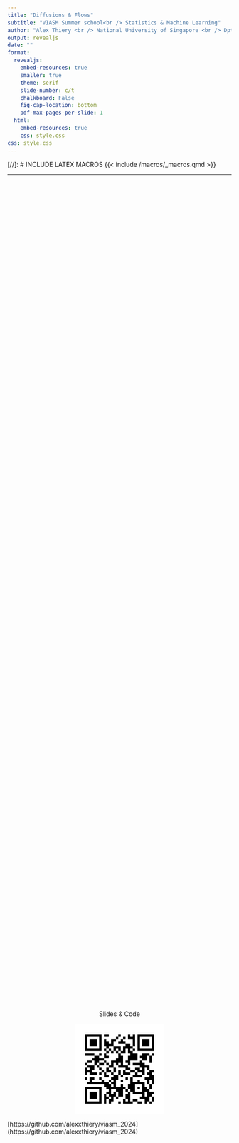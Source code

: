 ```yaml
---
title: "Diffusions & Flows"
subtitle: "VIASM Summer school<br /> Statistics & Machine Learning"
author: "Alex Thiery <br /> National University of Singapore <br /> Dpt. Statistics & Data Sciences <br /> <br /> <br /> <br /> Summer 2024 <br /> Hanoi"
output: revealjs
date: ""
format:
  revealjs:
    embed-resources: true
    smaller: true
    theme: serif
    slide-number: c/t
    chalkboard: False
    fig-cap-location: bottom
    pdf-max-pages-per-slide: 1
  html:
    embed-resources: true
    css: style.css
css: style.css
---
```


[//]: # INCLUDE LATEX MACROS
{{< include /macros/_macros.qmd >}}


---

<div style="display: flex; align-items: center; justify-content: center; height: 100vh; flex-direction: column;">
  <p>Slides & Code</p>
  <img src="./data/slides_url.png"
  style="width: 40%;">
  <p>[https://github.com/alexxthiery/viasm_2024](https://github.com/alexxthiery/viasm_2024)</p>
</div>

---

## PhD scholarships available....

* National University of Singapore PhD program in Statistics & Data Science
* A number of scholarships available
* Good weather & Good food & Good Maths ...
* Come have a chat if interested!

![](./data/nus-campus.png){.absolute bottom=0% left=10% width="80%"}



---

## 5 hours course: objectives

1. What are flows and diffusion models?
2. How to do basic manipulations with these models?
3. How to leverage these models for generative modeling?
4. How to use these models for statistical inference?

![](./data/einstein.gif){.absolute bottom=0% left=15% height="50%"}


---

#### More generaly, why study diffusion processes?

* Natural generalization of Ordinary Differential Equation
* Very flexible and powerful modeling tools (finance, biology, physics, ...)
* Amenable to simulations and computations
* Establish links between PDEs and probability theory
* <span style='color:blue'>Many recent applications in Machine Learning & Generative Modeling</span>

![](./data/DDPM_grid.gif){.absolute bottom=0% left=25% height="55%"}

---


### Some References on Diffusion Processes

* This course will focus a lot on intuition and heuristics
* This course will **not** be rigorous -- many good books for this!

![](./data/book_oksendal.png){.absolute bottom=0% left=5% height="70%"}
![](./data/book_eric.png){.absolute bottom=0% right=5% height="70%"}

---

### Ordinary Differential Equation (ODE)

* Consider a simple differential equation:

$$\frac{d}{dt} X_t = \mu(t, X_t)
\qquad \textrm{with} \qquad
X_0 = x_0
$$

* The function $\mu(t,x)$ is sometimes called the <span style='color:blue'>drift</span>.
* Solutions can be approximated with the <span style='color:blue'>Euler method</span>
* For time discretization $\delta \ll 1$, set $\widehat{X}_{0}=x_0$ and iterate

$$
\frac{\widehat{X}_{t+\delta} - \widehat{X}_{t}}{\delta} =  \mu(t, \widehat{X}_{t})
$$


which is the same as:

$$
\widehat{X}_{t+\delta} = \widehat{X}_{t} + \delta \, \mu(t, \widehat{X}_{t})
$$


---


* Discretized trajectory converges to the true trajectory as $\delta \to 0$

$$
\widehat{X}_{0}, \widehat{X}_{\delta}, \ldots, \widehat{X}_{k \delta}, \ldots
$$


![](./data/euler_convergence.png){.absolute left="25%" width="50%"}

---

### Brownian Motion

* We would like to add noise to differential equations

$$\frac{d}{dt} X_t = \mu(t, X_t) + \color{blue}{\textrm{(noise)}}
$$

![](./data/brownian_particles.gif){.absolute bottom=0% left=5% height="50%"}
![](./data/brownian_particles_microscope.gif){.absolute bottom=0% right=5% height="50%"}

---



* Instead of a single trajectory, there is a distribution of trajectories

$$\frac{d}{dt} X_t = \mu(t, X_t) + \color{blue}{\textrm{(noise)}}
$$

![](./data/SDE_trajectories.png){.absolute left="25%" width="50%"}


---

* We will write the differential equation with noise as

$$ dX_t = \mu(t, X_t) \, dt + \sigma \, \color{blue}{dW}
$$

* the coefficient $\sigma>0$ quantifies the "amount of noise"
* the noise increment is: $\color{blue}{dW = W_{t+dt} - W_t}$
* The stochastic process $\color{blue}{W_t}$ is a <span style='color:blue'>Brownian motion</span> or <span style='color:blue'>Wiener Process</span>

![](./data/brownian_1d.png){.absolute bottom=0% left=5% height="45%"}
![](./data/brownian_2d.png){.absolute bottom=0% right=5% height="45%"}


---

* A <span style='color:blue'>Brownian motion</span> in $\bbR^D$ is such that:
  * the increment $(W_{t+\delta} - W_{t})$ is independent of all the past up to time $t$
  * The increment $(W_{t+\delta} - W_{t})$ is <span style='color:blue'>Gaussian</span> with

$$\E[W_{t+\delta} - W_{t}] = 0 \in \bbR^D
\qquad \textrm{and} \qquad
\cov(W_{t+\delta} - W_{t}) = \red{\delta} \, I \in \bbR^{D,D}
$$

* It would not work to choose $\cov(W_{t+\delta} - W_{t}) = \red{\delta^{1+\epsilon}} \, I$ for $\delta \ll 1$
* A Brownian motion is often started at $W_0 = 0$
* Brownian trajectories are <span style='color:blue'>continuous</span> (not obvious from the definition)
* The transition probabilities are:

$$
\P(W_{t+\delta} \in dy \, | \, W_t = x) = \frac{1}{(2 \pi \delta)^{D/2}} \, \exp \left\{ -\frac{\| y-x \|^2}{2 \delta}\right\} \, dy
$$

---

Because of the Gaussian increments:

$$\E[W_{t+\delta} - W_{t}] = 0
\qquad \textrm{and} \qquad
\cov(W_{t+\delta} - W_{t}) = \delta \, I
$$

It is straightforward to simulate a Brownian trajectory. Set $W_0 = 0$ and iterate

$$W_{t+\delta} = W_t + \sqrt{\delta} \, \normal(0,I)$$

```{.python}
W = 0
W_trajectory = [W]
delta = 10**-3
T = 1
for k in range( int(1 / delta) ):
    W = W + np.sqrt(delta) * np.random.normal(0,1)
    W_trajectory.append(W)
```

![](./data/brownian_python.png){.absolute bottom=0% left=15% height="30%"}



---


#### Stochastic Differential Equation

* We would like to simulate from this <span style='color:blue'>stochastic differential equation (SDE)</span>
$$dX_t = \mu(t, X_t) \, dt + \color{green}{\sigma} \, \color{blue}{dW_t}$$

* We assume a known <span style='color:blue'>initial distribution $\pi_0(dx)$</span>

$$X_0 \sim \pi_0(dx)$$

* Imitate the standard Euler scheme: this is called the <span style='color:blue'>Euler-Maruyama scheme</span>

$$
\widehat{X}_{t+\delta} = \widehat{X}_t + \mu(t, \widehat{X}_t) \, \color{red}{\delta} + \color{red}{\sqrt{\delta}} \, \color{green}{\sigma} \, \normal(0,1)
$$

---

$$dX_t = - 5 \, \big( X_t - \sin(5t) \big) \, dt + \color{blue}{dW_t}$$

```{.python}
X = 0
X_trajectory = [X]
delta = 10**-3

T = 5
t = 0
t_trajectory = [t]

for k in range( int(T / delta) ):
    # update SDE
    t = t + delta
    X = X - 5*(W - np.sin(5*t))*delta + np.sqrt(delta) * np.random.normal(0,1)

    # save trajectory
    X_trajectory.append(X)
    t_trajectory.append(t)
```

![](./data/sin_SDE.png){.absolute bottom=0% left=15% height="30%"}

---

### Ornstein Uhlenbeck (OU) Process

* One of the most important examples: simple, tractable and Gaussian

$$
dX_t = -\frac12 \, \frac{X_t}{\sigma^2} \, dt + dW
$$

* Unlike most SDEs, the exact transition probabilities are available

$$
X_{t + \delta} | (X_t=x) \; \sim \; \normal\BK{e^{-\delta/(2\sigma^2)} \, x, \sigma^2 \, (1 - e^{-\delta/\sigma^2}) \, I}
$$

* Setting $\color{blue}{\alpha = e^{-\delta/(2\sigma^2)}}$, this can be simulated as:

$$
X_{t + \delta} \; = \; \color{blue}{\alpha} \, x + \color{blue}{\sqrt{1-\alpha^2}} \, \normal(0, \sigma^2 \, I)
$$

* <span style='color:blue'>**Exercise**</span>: Invariant distribution:  $\color{blue}{ \pi(dx) = \normal(0, \sigma^2 \, I) }$


---

$$
X_{t + \delta} \; = \; \color{blue}{\alpha} \, x + \color{blue}{\sqrt{1-\alpha^2}} \, \normal(0, \sigma^2 \, I)
\qquad \textrm{with} \qquad
\color{blue}{\alpha = e^{-\delta/(2\sigma^2)}}
$$

```{.python code-line-numbers="13"}
X = 0
X_trajectory = [X]
delta = 10**-1

T = 10000
t = 0
t_trajectory = [t]

alpha = np.exp(-delta/2.)

for k in range( int(T / delta) ):
    t = t + delta
    X = alpha * X + np.sqrt(1-alpha**2) * np.random.normal(0,1)

    # save trajectory
    X_trajectory.append(X)
    t_trajectory.append(t)
```

![](./data/OU_traj.png){.absolute bottom=0% left=15% height="25%"}

---

### Langevin Diffusion

* Given a distribution $\color{blue}{\pi(dx)}$, we would like to construct a diffusion process $\{ X_t \}_{t \geq 0}$ that has $\color{blue}{\pi(dx)}$ as invariant distribution
   * If $X_t \sim \pi(dx)$ then $X_{T} \sim \pi(dx)$ for any $T \geq t$
   * Starting from any initial distribution, we have
$$X_t \; \stackrel{\mathcal{L}}{\longrightarrow} \; \pi(dx) \qquad \textrm{as} \qquad t \to \infty$$
* It is **extremely** useful for computing expectation with respect to $\pi(dx)$

:::: {.columns}

::: {.column #vcenter width="40%"}
![](./data/paul_langevin.jpg){.absolute bottom=0% height="40%" left=10%}
:::

::: {.column #vcenter width="60%"}

* Langevin diffusion reads:

$$
dX_t \; = \; \blue{\frac{1}{2} \, \nabla \log \pi(X_t)} \, dt \, + \, dW
$$

* <span style='color:blue'>**Exercise:**</span> What if $\pi = \normal(\mu, \Gamma)$ ?

:::
::::

---

#### Accelerating a Diffusion

* Consider a diffusion $\blue{dX_t = \mu(t, X_t) \, dt + \sigma \, dW}$

* It is often useful to accelerate/decelerate the diffusion by a factor $\alpha \geq 0$,

$$
X^{\alpha}_t \equiv X_{\alpha t}
$$

* The accelerated process satisfies

$$
dX^{\alpha}_t = \red{\alpha} \, \mu(t, X^{\alpha}_t) \, dt + \red{\sqrt{\alpha}} \, \sigma \, dW
$$

* Different flavours of Langevin diffusions: they are all the same...

$$
\begin{align}
dX_t &\; = \; \frac{1}{2} \, \nabla \log \pi(X_t) \, dt \, + \, dW\\
dX_t &\; = \; \nabla \log \pi(X_t) \, dt \, + \, \sqrt{2} \, dW\\
dX_t &\; = \; \frac{\sigma^2}{2} \, \nabla \log \pi(X_t) \, dt \, + \, \sigma \, dW\\
\end{align}
$$

---

$$
dX_t \; = \; \color{blue}{\frac{1}{2} \, \nabla \log \pi(X_t)} \, dt \, + \, dW
$$

```{.python code-line-numbers="11"}
X = 0.
X_trajectory = [X]
delta = 10**-1

T = 3000
t = 0
t_trajectory = [t]

for k in range( int(T / delta) ):
    t = t + delta
    X = X + 0.5*grad_log_pi(X)*delta + np.sqrt(delta) * np.random.normal(0,1)

    # save trajectory
    X_trajectory.append(X.item())
    t_trajectory.append(t)
```

![](./data/langevin_traj.png){.absolute bottom=0% left=5% height="30%"}

---

### Computing Bayesian Posterior Estimates

* Bayesian Framework: Prior + Likelihood $\longrightarrow$ Posterior 

$$\color{red}{\pi_{\text{post}}(x)} = \frac{1}{\cZ} \color{blue}{\bar{\pi}(x)}$$

* For some functions $\phi: \bbR^D \to \bbR$, we would like to compute 

$$\E_{\color{red}{\pi_{\text{post}}}}[\phi(X)]$$

* Because $\nabla \log \color{red}{\pi_{\text{post}}} = \nabla \log \color{blue}{\bar{\pi}}$  one can simulate the Langevin diffusion

$$
dX_t \; = \; \frac{1}{2} \nabla \log \color{blue}{\bar{\pi}(X_t)} \, dt + dW
$$

* This Langevin diffusion will converge exactly towards the posterior $\color{red}{\pi_{\text{post}}}$

---

:::: {.columns}
::: {.column #vcenter width="60%"}
* How would you compute the mean and variance of this unormalized distribution?
$$
\pi(x) = \frac{1}{\cZ} \exp\left\{ -\frac{x^2 + \sin(5 + 5 \, x)}{2}\right\}
$$
:::
::: {.column #vcenter width="30%"}
![](./data/weird_posterior.png){.absolute top=0% height="30%" right=5%}
:::
::::



---

:::: {.columns}
::: {.column #vcenter width="60%"}
* How would you compute the mean and variance of this unormalized distribution?
$$
\pi(x) = \frac{1}{\cZ} \exp\left\{ -\frac{x^2 + \sin(5 + 5 \, x)}{2}\right\}
$$
:::
::: {.column #vcenter width="30%"}
![](./data/weird_posterior.png){.absolute top=0% height="30%" right=5%}
:::
::::

* Run a Langevin diffusion and average at the end:

```{.python}
# Define log-probability
def log_pi(x):
    return -0.5 * (x**2 + jnp.sin(5 + 5*x))

# automatic differentiation!
grad_log_pi = jax.grad(log_pi)

### Define other params as before

for k in range( int(T / delta) ):
    X = X + 0.5*grad_log_pi(X)*delta + np.sqrt(delta) * np.random.normal(0,1)    
    X_trajectory.append(X.item())

# compute mean/variance estimates
mean_hat = np.mean(X_trajectory)
var_hat = np.std(X_trajectory)**2
```

---


* We implicitly used a <span style='color:blue'>Law of Large Numbers for Ergodic Processes</span>: if $X_t$ is a process that converges in laws to a distribution $\pi(dx)$, under some ergodicity conditions, we have:

$$
\underbrace{\int_{\bbR^D} \phi(x) \, \pi(dx)}_{\color{blue}{\text{Spatial Average}} } 
\qquad = \qquad 
\underbrace{\lim_{T \to \infty} \quad \frac{1}{T}\int_{0}^T \phi(X_t) \, dt}_{\color{blue}{\text{Temporal Average}} } 
$$

![](./data/langevin_sin_example_cropped.gif){.absolute bottom=0% height=50% left=5%}

---

### Other approaches?

* Computing $\E_{\pi_{\post}}[\phi(X)]$ is a fundamental problem in Bayesian statistics

* <span style='color:blue'>Discretize</span> the integral $\int \phi(x) \, \pi_{\post}(dx)$

* If one knows how to <span style='color:blue'>simulate</span> from $\pi_{\post}$ then
$$
\frac{1}{N} \curBK{\phi(X_1) + \ldots + \phi(X_N)} \to \E_{\pi_{\post}}[\phi(X)]
$$
  * Rejection sampling
  * Inversion methods
  * Tricks...

* <span style='color:blue'>Importance-Sampling (IS):</span> use an auxiliary distribution $q$ and the remark

$$
\E_{\pi_{\post}}[\phi(X)] = \E_{\blue{q}}\sqBK{ \phi(X) \, \curBK{ \frac{\pi_{\post}(X)}{\blue{q(X)} } } }
$$

* <span style='color:blue'>**Exercise**</span>: how to use IS if $\pi_{\post}$ is only known up to a normalization constant?





---

### Taylor Expansion and Ito Calculus

* In high-school, we learned  that

$$F(b) - F(a) = \int_{a}^{b} F'(t) \, dt$$

* Similarly, if $X_t$ follows the differential equation $\color{blue}{\frac{d}{dt} X_t = \mu(t,X_t)}$ then:
$$
\frac{d}{dt} F(t, X_t) = \partial_t F(t, X_t) + \partial_x F(t,X_t) \, \mu(t, X_t)
$$

* In order to manipulate diffusions, we need to be able to do similar computations but with:

$$\color{blue}{dX_t = \mu(t,X_t)\, dt + \sigma \, dW}.$$

---

### $2$nd order Taylor expansion is all you need!

* Consider a smooth function $F: \bbR^d \to \bbR$ and a diffusion $\color{blue}{dX_t = \mu(t,X_t)\, dt + \sigma \, dW}$:

$$
F(X_{t+\delta}) 
\quad \approx \quad 
F(X_{t}) 
\quad + \quad
\color{blue}{ (\cL F)(t, X_t)} \, \color{red}{\delta}
\quad + \quad
\underbrace{\textrm{(Noise of order $\color{red}{\delta^{1/2}}$)}}_{\text{Mean zero}}
$$

* The quantity $\color{blue}{ (\cL F)(t,X_t)}$ is called the <span style='color:blue'>Generator of the diffusion:</span>

$$
\begin{aligned}
\cL F(t,x) &\quad = \quad \mu(t,x) \, F'(x) \quad + \quad \frac{\sigma^2}{2} \, F''(x)\\
\cL F(t,x) &\quad = \quad \mu(t,x) \, \nabla F(x) \quad + \quad \frac{\sigma^2}{2} \, \Delta F(x)
\end{aligned}
$$

* Slightly more rigorously, we have

$$
\E[F(X_{t+\delta}) \, | \, X_t = x]
\quad = \quad
F(x) \quad + \quad
\cL F(t,x) \, \delta \quad + \quad \color{green}{o(\delta)}
$$
---

#### Fokker-Planck Equation

* Suppose that $\color{blue}{dX_t = \mu(t,X_t)\, dt + \sigma \, dW}$ starts from $X_0 \sim \pi_0(dx)$, what is $\pi_t(dx)$ ?

* Take an arbitrary test function $\phi: \bbR^d \to \bbR$

$$
\begin{aligned}
\E_{X \sim \pi_{t+\delta}}[\phi(X)] 
&=
\E_{X_t \sim \pi_{t}}[\phi(X_{t+\delta})] 
\approx
\E_{X_t \sim \pi_{t}}[\phi(X_t) + \cL \phi(X_t) \, \delta] 
\end{aligned}
$$

* Integration by parts gives the Fokker-Planck eqquation: $\color{blue}{\partial_t \pi_t =  \cL^{\star} \pi}$,

$$
\begin{aligned}
\partial_t \pi_t
&\quad = \quad -\nabla \cdot (\mu \pi_t) + \frac{\sigma^2}{2} \, \Delta \pi_t
\end{aligned}
$$

![](./data/adriaan_fokker.png){.absolute bottom=0% left=30% height="35%"}
![](./data/max_planck.jpg){.absolute bottom=0% right=30% height="35%"}


---

:::: {.columns}

::: {.column width="60%"}

* Consider the Langevin diffusion:

$$
dX_t = \frac12 \, \nabla \log \pi(X_t) \, dt + dW
$$

:::


::: {.column width="40%"}

![](./data/weird_posterior.png){width=70%}

:::

::::

* Initial distribution $X_0 \sim \pi_0$ very different from the stationary distribution

$$
\color{blue}{
\partial_t \pi_t
\quad = \quad -\nabla \cdot (\mu \pi_t) + \frac{\sigma^2}{2} \, \Delta \pi_t
}
$$


![](./data/fokker_sin.gif){.absolute bottom=0% height=35% left=27%}

---

### Mixture of three 2D Gaussians

$$
\color{blue}{
\partial_t \pi_t
\quad = \quad -\nabla \cdot (\mu \pi_t) + \frac{\sigma^2}{2} \, \Delta \pi_t
}
$$

![](./data/fokker_2d.gif){.absolute bottom=0% height=70% left=7%}

---

### Kullback-Leibler divergence

* For two probability distributions $p(dx)$ and $q(dx)$

$$
\kl(p, q) \; = \; \int p(x) \, \log \curBK{ \frac{p(x)}{q(dx)} }\, dx \quad \geq 0.
$$

* Note that in general $\kl(p, q) \neq \kl(q, p)$
* This notion of discrepancy very naturally occurs in information theory, statistical mechanics, large deviations
* Often use in variational inference: the minimization

$$
\lambda_\star \; = \; \argmin_\lambda \; \kl(p_{\lambda}, \pi)
$$

* variational inference can be implemented even if $\pi(x) = \frac{\bar{\pi}(x)}{\cZ}$ is only known up to a normalization constant

---

### Langevin: convergence to equilibrium

* The diffusion $\color{blue}{dX_t = \frac{1}{2} \, \nabla \log \pi(X_t) \, dt + dW}$ lets the distribution $\pi(dx)$ invariant
   * Proof: Fokker-Planck

* The diffusion $\color{blue}{dX_t = \frac{1}{2} \, \nabla \log \pi(X_t) \, dt + dW}$ converges towards $\pi(dx)$
   * Call $p_t$ the distribution of $X_t$ 
   * Fokker-Planck + Algebra gives

$$
\frac{d}{dt} \kl\BK{p_t, \pi}
\; = \;
- \int p_t(x) \, \left\| \nabla \log \frac{p_t(x)}{\pi(x)}\right\|^2 \, dx \leq 0
$$

---

### Langevin: convergence to equilibrium

$$
\frac{d}{dt} \kl\BK{p_t, \pi}
\; = \;
- \int p_t(x) \, \left\| \nabla \log \frac{p_t(x)}{\pi(x)}\right\|^2 \, dx \leq 0
$$

* One knows that $\kl\BK{p_t, \pi}$ is non-increasing: but does it converge?

* For a relatively wide-class of distributions $\pi$ one can establish a <span style='color:blue'>logarithmic Sobolev inequality</span>: there is $\color{red}{\tau} > 0$ such that for "any" distribution $\rho(dx)$

$$
\kl(\rho, \pi) \leq \color{red}{ \tau} \;
\int \rho(x) \, \left\| \nabla \log \frac{\rho(x)}{\pi(x)}\right\|^2 \, dx
$$

* If $\pi$ satisfies a Log-Sobolev Inequality with constant $\tau > 0$ it follows that $\frac{d}{dt} \kl\BK{p_t, \pi} \leq -(1/\tau) \, \kl\BK{p_t, \pi}$ and [Gronwall Lemma](https://en.wikipedia.org/wiki/Grönwall%27s_inequality) gives fast convergence:

$$
\kl\BK{p_t, \pi} \leq \color{blue}{\exp\curBK{-\frac{t}{\tau}}} \, \kl\BK{p_0, \pi}
$$


---

### Log Sobolev Inequalities (LSI)

$$
\kl(\rho, \pi) \leq \color{red}{ \tau}
\int \rho(x) \, \left\| \nabla \log \frac{\rho(x)}{\pi(x)}\right\|^2 \, dx
$$

* if the ratio $\frac{\rho(x)}{\pi(x)} \approx \textrm{const}$ then distributions $\rho(dx)$ and $\pi(dx)$ are close to each other

* **Log-Concavity**: if $\color{blue}{-\hess\BK{ \log \pi } \geq \epsilon I}$ then a LSI holds

* **Perturbation**: if $\pi(dx)$ satisfies a LSI and $\Phi:\bbR^d \to \bbR$ is continuous and bounded, the perturbed distributon $\pi_{\textrm{perturbed}}(x)$ also satisfies a LSI

$$
\pi_{\textrm{perturbed}}(x) \; \propto \; e^{\Phi(x)} \, \pi(x)
$$

* the concept of LSI was created by [Leonard Gross in 1975](https://en.wikipedia.org/wiki/Leonard_Gross)

![](./data/leonard_gross.jpg){.absolute bottom=0% height=40% right=0%}

---

### Generative Model: Goals

* Given a large set of samples $\{ x_i \}_{i=1}^N \subset \bbR^D$, generate "similar looking" samples?
* Generate new samples conditioned on some constraint?
* Fit a probabilistic model to it?

#### Why would we want to do this?

* (necessitate) understand the dataset better
* Dimension reduction
* Design good prior distributions from data

![](./data/imagenet.jpg){.absolute bottom=0% height=35% left=20%}

---

### Denoising Diffusion Probabilistic Models

* $N$ samples $\cD \equiv \{x_i\}_{i=1}^N$ in $\bbR^D$ from an unknown data distribution $\pi_{\data}(dx)$

* <span style='color:blue'>Noising diffusion</span> $\{ X_t \}_{t=0}^T$ that:
  * starts from the data distribution: $\blue{X_0 \sim p_0(dx) \equiv \pi_{\data}(dx)}$
  * ends (close to) at reference distribution: $\blue{X_T \sim p_T(dx) \equiv \pi_{\ref}(dx)}$

* Typically $\pi_{\ref}(dx) \sim \normal(0,I)$ and the <span style='color:blue'> noising diffusion is a OU</span>

* We would like to build the <span style='color:blue'>reverse diffusion</span>!

![](./data/reverse_cropped.gif){.absolute bottom=0% height=45% left=20%}


---

### Noising OU process

$$
dX_t = - \frac12 X_t \, dt + dW
\qquad \textrm{started at} \qquad
X_0 \sim \pi_{\data}(dx)
$$

* Quickly converges towards $\pi_{\ref} = \normal(0,I)$
* Simple transition densities: the <span style='color:blue'>law of $X_{t+s}$ given that $X_t = x_t$</span> is 
$$
X_{t+s} | (X_t=x_t) \; \stackrel{\mathcal{L}}{=} \;\alpha_s x_t + \sigma_s \, \bfn \qquad \text{with} \qquad
\left\{
\begin{aligned}
\alpha_s &= \sqrt{1-\sigma_s^2}\\
\sigma^2_s &= 1-e^{-s}
\end{aligned}
\right.
$$
for isotropic Gaussian noise term $\bfn \sim \pi_{\ref} = \normal(0,I)$. 

* The distribution at time $0 \leq t \leq T$ is denoted as

$$
\blue{ X_t \sim p_t(dx) }
$$

---

### How to reverse a diffusion?

* Consider a (forward) diffusion $\blue{dX_t = \mu(X_t) \, dt + \sigma \, dW}$ for $0 \leq t \leq T$
* Define the <span style='color:blue'>reverse diffusion</span> $\blue{X^{\rev}_s}$ as:

$$X^{\rev}_s = X_{T-s}.$$

* Since $X^{\rev}_s$ runs backward in time, we have

$$
X^{\rev}_0 \sim p_T(dx)
\qquad \textrm{and} \qquad
X^{\rev}_0 \sim p_0(dx)
$$

* The reverse diffusion is given by:

$$
dX^{\rev}_s = -\mu(X^{\rev}_s) \, ds \; + \red{ \sigma^2 \, \nabla \log p_{T-s}(X^{\rev}_s) \, ds} \; + \; \sigma \, dB.
$$

* <span style='color:blue'>**Exercise:**</span> What is the reverse of the reverse of $\blue{dX = \mu(X) \, dt + \sigma \, dW}$ ?
---

### Intuition for the reverse dynamics



* Consider $\blue{dX = \mu(X) \, dt + \sigma \, dW}$ and a "naive" (and wrong) reverse process

$$dX = \red{-}\mu(X) \, dt + \sigma \, dB$$

* The term $\red{ \sigma^2 \, \nabla \log p_{T-s}(X^{\rev}_s) \, ds}$ pushes the reverse diffusion in the "right direction", i.e. parts of the state space where $p_{T-s}$ is large


![](./data/naive_backward_brownian.gif){.absolute bottom=0% height=40% left=5%}

---

### Interlude: Tweedie formula

* Consider a Brownian motion $dX_t = \sigma \, dW$ started from $X_0 \sim p_0(dx)$

* We now know that the reverse dynamics is

$$
dX^{\rev}_s = \red{ \sigma^2 \, \nabla \log p_{T-s}(X^{\rev}_s) \, ds} \; + \; \sigma \, dB.
$$

* Now, suppose that one collects $y = X_0 + \normal(0, \sigma^2 \, \delta)$ with $X \sim p_0(dx)$, the reverse dynamics suggests

$$
\E[X_0 | y] \; \approx \; y + \sigma^2 \, \delta \, \nabla \log p_\delta(y)
$$

* Maurice Tweedie (1919–1996) noticed that it is in fact an equality!

$$
\E[X_0 | y] \; \red{=} \; y + \sigma^2 \, \delta \, \nabla \log p_\delta(y)
$$

---

### Score $\cS(t,x) = \nabla_x \log p_t(x)$

* We chose a OU as noising process: $\blue{dX_t = - \frac12 X_t \, dt + dW}$ with $X_0 \sim \pi_{\data}(dx)$

* The reverse dynamics reads

$$
dX^{\rev}_s = \frac12 \, X^{\rev}_s \, ds \; + \red{ \nabla \log p_{T-s}(X^{\rev}_s) \, ds} \; + \;  \, dB.
$$

* Unfortunately, we do not know $\red{\cS(t,x) = \nabla_x \log p_t(x)}$

* $\red{\cS(t,x)}$ is called <span style='color:blue'>the score</span>: if we knew the score, we could simulate the diffusion backward!

* A number of ML techniques to evaluate the score $\red{\cS(t,x)}$ from data, i.e. how to estimate the gradient of the density if we have a lot of samples from this density. We will concentrate on "denoising score matching"

* **Remark:** in Statistics, the "score" often refers to $\nabla_{\red{\theta}} \log p_{\theta}(x)$, careful!

---

### Score matching

* Score Matching is another approach to estimate the score from data
* It can be more difficult to "scale" to higher-dimensional examples
* A number of attempts to scale this approach and can sometimes work very well
* Recommended reading:

![](./data/Hyvarinen.png){.absolute bottom=0% height=50% left=15%}


---

### Score estimation

* We need to build an approximation of the score,

$$\cS(t,x) \; \approx \; \nabla_x \log p_t(x).$$

* $\cS(t,x)$ is often parametrized by a **neural network**, although any parametric function approximator could be used

* Since the transition probabilities of OU are tractable, we have
$$
\begin{align}
\log p_t(x) &= \log \int \; F_{\text{OU}}(t, x_0, x)\; \pi_{\data}(d x_0)\\
&\qquad \textrm{ }\\
&\qquad \textrm{where}\\
&\qquad \textrm{ }\\
F_{\text{OU}}(t, x_0, x) &= \P(X_t \in dx \, | \, X_0 = x_0)
\end{align}
$$

---

### From sampling to denoising

* Since $F(t, x_0, x)$ is tractable, algebra gives
$$
\nabla_x \log p_t(x) \; = \; -\frac{x - \alpha_t \, \red{\widehat{x}_0(t,x)} }{\sigma_t^2}
$$
where $\widehat{x}_0(t,x)$ is a "denoising" estimate of the initial position $x_0$ given a noisy estimate $X_t=x$ at time $t$:
$$
\red{ \widehat{x}_0(t,x) \; = \; \E[X_0  \; \mid \; X_t = x].}
$$

* To estimate the score, we need to build a <span style='color:blue'>denoiser</span>


$$
\widehat{x}_0(\cdots): [0,T] \times \bbR^d \to \bbR^d.
$$

* Building $\widehat{x}_0(t,x)$ is a "simple" <span style='color:blue'>regression problem</span>. In summary, we have transformed the problem of generating samples into a regression problem!

---

### Regressions...

* <span style='color:blue'>**Exercise 1:**</span> given a pair of random variables $(X,Y) \in \bbR^{d_X} \times \bbR^{d_Y}$, what is the function $\cD_\star:\bbR^{d_Y} \to \bbR^{d_X}$ that minimizes

$$\E\BK{\|X - \cD(Y)\|^2} \qquad ?$$

* <span style='color:blue'>**Exercise 2:**</span> Suppose one can generate as many realizations $(x_i, y_i)$ on the random variable $(X,Y)$: How can one construct at approximation of the function $\cD_{\star}$ ?

![](./data/neural_net.png){.absolute bottom=0% height=40% left=30%}


---

### Building the denoiser

$$
\blue{ \widehat{x}_0(t,x) \; = \; \E[X_0  \; \mid \; X_t = x].}
$$

* One can easily simulate from $(X_0, X_t)$:

$$
x_0 \sim \pi_{\data}(dx)
\qquad \and \qquad
x_t = \alpha_t \, x_0 + \sigma_t \, \bfn
$$

* Parametrize $\widehat{x}_0(t,x)$ with a neural-net with <span style='color:red'>weight $\omega$</span> and minimize:

$$
\cL( \red{\omega} ) \equiv \E \curBK{ \left\| X_0 - \widehat{x}_0(\tau, X_{\tau}) \right\|^2}
$$



---

### Neural Net architecture

$$
\blue{ \widehat{x}_0(t,x) \; = \; \E[X_0  \; \mid \; X_t = x].}
$$

* Function of $(x,t)$

* Can be useful to include "Fourier features"

* For images, convolutional layers, etc...

![](./data/neural_net.png){.absolute bottom=0% height=40% left=30%}



---

* The score is then defined as

$$
\cS(t,x) \; = \; -\frac{x - \alpha_t \, \widehat{x}_0(t,x)}{\sigma^2_t}
\; = \; 
\nabla \log p_t(x)
$$

* the reverse dynamics reads:

$$
dX^{\rev}_s = \frac12 \, X^{\rev}_s \, ds \; + \red{ \cS(T-s, X^{\rev}_s) \, ds} \; + \;  \, dB.
$$

![](./data/sine_reverse.gif){.absolute bottom=0% height=45% left=25%}

---

### The ODE-Diffusion trick

* Diffusion $\blue{dX = \mu(t,X) \, dt + dB}$ with marginal $X_t \sim p_t$

$$
\partial_t p_t = -\nabla( p_t \, \mu) + \frac12 \, \Delta p_t
$$

* Differential Equation $\blue{dX^{\textrm{ODE}}_t = F(t,X^{\textrm{ODE}}_t) \, dt}$ with marginal $X^{\textrm{ODE}}_t \sim p^{\textrm{ODE}}_t$

$$
\partial_t p^{\textrm{ODE}}_t = -\nabla( p^{\textrm{ODE}}_t \, F).
$$

* Can one find a vector field $F(t,x)$ such that

$$
p_t(x) = p_t^{\text{ODE}}(x)
\qquad \textrm{for all times?}
$$

* Yes! It suffices to take:

$$
\red{F(t,x) = \mu(t,x)  - \frac12 \, \nabla_x \log p_t(x)}
$$

---

### ODE-Diffusion trick: illustration

* Brownian motion dynamics: $$\blue{dX = dW}$$

* ODE with same marginals

$$\red{dX^{\text{ODE}}_t = \frac12 \, \frac{X^{\text{ODE}}_t}{2} \, dt}$$

![](./data/ODE_trick.png){.absolute bottom=0% height=40% left=15%}



---

#### Noising diffusion, reverse diffusion, reverse ODE...

$$
\red{F(t,x) = \mu(t,x)  - \frac12 \, \nabla_x \log p_t(x)}
$$

* Noising OU process: 

$$\blue{dX_t = -\frac12 \, X_t \, dt \, + \, dW}$$

* Reverse Diffusion: 

$$\blue{dX^{\rev}_s = \frac12 \, X^{\rev}_s \, ds \; + \nabla \log p_{T-s}(X^{\rev}_s) \, ds \; + \;  \, dB}$$

* Reverse ODE:

$$\blue{dX^{\rev}_s = \frac12 \, X^{\rev}_s \, ds \; + \red{\frac12} \, \nabla \log p_{T-s}(X^{\rev}_s) \, ds }$$

---

* Reverse ODE:

$$\blue{dX^{\rev}_s = \frac12 \, X^{\rev}_s \, ds \; + \red{\frac12} \, \nabla \log p_{T-s}(X^{\rev}_s) \, ds }$$

![](./data/sine_reverse_ODE.gif){.absolute bottom=0% height=70% left=5%}

---

* Reverse ODE:

$$\blue{dX^{\rev}_s = \frac12 \, X^{\rev}_s \, ds \; + \red{\frac12} \, \nabla \log p_{T-s}(X^{\rev}_s) \, ds }$$

![](./data/sine_reverse_vector_field.gif){.absolute bottom=0% height=70% left=15%}

---


### Bayesian Inverse Problems

* $X \in \bbR^{D_x}$ an object of interest

* $Y \in \bbR^{D_y}$ an incomplete, possibly non-linear and noisy measurement

$$
\blue{Y = \Phi(X) \; + \; \textrm{(noise)}}
$$

* Applications are numerous:
   * image denoising (medical imaging, astronomy)
   * image inpainting: reconstruct parts of an image
   * reconstruction of temperature / pressure field
   * localization from noisy observations (radar, sonar, oil prospection)

---

![](./data/MRI.jpg){.absolute bottom=0% height=80% left=10%}

---

![](./data/IP.png){.absolute bottom=0% height=70% left=5%}


---

### Bayesian Inverse Problems

$$
\blue{Y = \Phi(X) \; + \; \textrm{(noise)}}
$$

* Summarize a-priori knowledge/constraints with a prior distribution 
$$\blue{\pi_{\prior}(dx)}$$

* Noisy measurement likelihood:
$$\blue{\cL_y(x) = \P(y \, | x)}$$

* Posterior distribution: what we know about $x$ after observing $y$

$$\blue{\pi_{\post}(x) \; = \; \frac{1}{\cZ} \, \pi_{\prior}(x) \, \cL_y(x)}$$

---

### Typical Scenario

$$
\blue{Y = \Phi(X) \; + \; \normal(0,\Gamma)}
$$

* In Bayesian inverse problems, standard choice of priors include:
  * Gaussian-type priors $\pi_{\prior}(x) \propto \exp\curBK{ -\frac{1}{2} \, \| F x \|^2}$
  * Total-Variatation-type prior $\pi_{\prior}(x) \propto \exp\curBK{ -\lambda \, \| F x \|_{L^1}}$

* Additive Gaussian noise:

$$
\cL(X) = \frac{1}{(2\pi)^{D/2} \det(\Gamma)^{1/2}} \, \exp\curBK{-\frac12 \, \|Y - \Phi(X)\|_{\Gamma^{-1}}^2}
$$

* Posterior distribution

$$
\pi_{\post}(x) \; = \; 
\frac{1}{\cZ} \, \exp \curBK{-\frac12 \, \|Y - \Phi(X)\|_{\Gamma^{-1}}^2 -\lambda \, \| F x \|_{L^1} }
$$

---

### Possible approaches

$$\blue{\pi_{\post}(x) \; = \; \frac{1}{\cZ} \, \pi_{\prior}(x) \, \cL_y(x)}$$

* Maximum A Posteriori:

$$
x_{\map} \; = \; \argmax_{x} \pi_{\post}(x) \; = \; \argmax_{x} \log \pi_{\prior}(x) + \log \cL_y(x)
$$

* Markov Chain Monte Carlo: 

$$\text{Run a Markov Chain that explores $\pi_{\post}(dx)$ } $$

* Variational Methods:

$$\lambda \; = \; \argmin_{\lambda} \; \kl\BK{p_{\lambda}, \pi_{\post}}$$


---

### How to design a prior distribution?

![](./data/brain_black_square.png){.absolute bottom=0% height=80% left=20%}

---

### How to design a prior distribution?

![](./data/brain_colored_square.png){.absolute bottom=0% height=80% left=20%}

---

### How to design a prior distribution?

![](./data/brain_gray_square.png){.absolute bottom=0% height=80% left=20%}

---

### How to design a prior distribution?

![](./data/brain_gray_smooth_square.png){.absolute bottom=0% height=80% left=20%}


---

### How to design a prior distribution?

![](./data/brain.png){.absolute bottom=0% height=80% left=20%}

---

### Use large datasets!

![](./data/brain_dataset.png){.absolute bottom=0% height=80% left=3%}

---

### Posterior sampling with diffusions

* From a large dataset and its empirical distribution $\pi_{\data}(dx)$, one knows how to generate samples approximately distributed according to it

$$
dX^{\rev}_s = \frac12 \, X^{\rev}_s \, ds \; + \red{ \nabla \log p_{T-s}(X^{\rev}_s) \, ds} \; + \;  \, dB.
$$

* Recall that <span style='color:blue'>$p_t(x)$ is obtained by diffusing $p_0 \equiv \pi_{\data}$ on $[0;t]$.</span>

* How to generate samples **conditioned** on an observation $Y$ In other words, assume a noisy observation $Y$ such as
$$Y = \Phi(X) + \text{(noise)}$$
and assume a (smoothed version) of $\pi_{\data}$ is used as prior: How to simulate from the posterior

$$
\pi_{\post}(x) \; = \; \frac{1}{\cZ} \, \pi_{\data}(x) \, \P(y | x)
$$


---

* We could use a reverse diffusion

$$
dX^{\rev}_s = \frac12 \, X^{\rev}_s \, ds \; + \red{ \nabla \log p_{T-s}(X^{\rev}_s | Y) \, ds} \; + \;  \, dB.
$$

* Distribution $p_t(x_t | Y)$ is obtained by diffusing $\pi_{\post}(dx)$ on $[0;t]$

* We have

$$
\begin{align}
p_t(x_t | Y) = \frac{ p_t(x_t) \, \P(Y \, | x_t) }{ \P(Y) }
\end{align}
$$

* It follows that

$$
\nabla \log p_t(x_t | Y) = \nabla \log p_t(x_t) 
\; + \;
\blue{ \nabla \log \P(Y \, | x_t) }
$$

* The following approximation is often used:

$$
\begin{align}
\P(Y \, | x_t) 
&=
\int \P(Y, x_0 \, | x_t) \, dx_0
=
\int \P(Y | x_0) \, \P( x_0 \, | x_t) \, dx_0 \\
& \approx \P(\, Y | \widehat{x}_0(x_t) \,)
\end{align}
$$

---

$$
dX^{\rev}_s = \frac12 \, X^{\rev}_s \, ds \; + \red{ \nabla \log p_{T-s}(X^{\rev}_s) \, ds} \; + \;  \blue{\nabla \log \P(\, Y | \widehat{x}_0(x_t) \,)} \, + dB.
$$

![](./data/infill.gif){.absolute bottom=0% height=70% left=25%}

